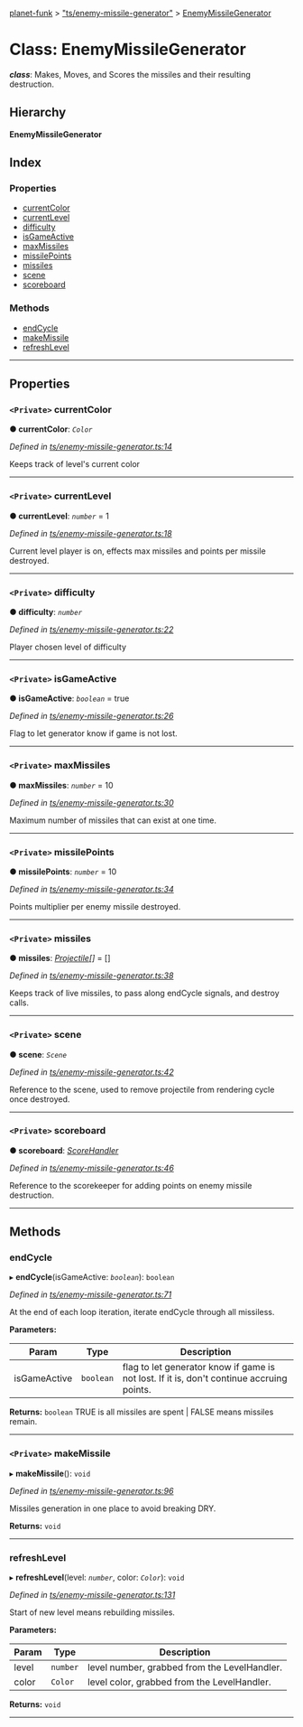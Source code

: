 [planet-funk](../README.md) > ["ts/enemy-missile-generator"](../modules/_ts_enemy_missile_generator_.md) > [EnemyMissileGenerator](../classes/_ts_enemy_missile_generator_.enemymissilegenerator.md)

# Class: EnemyMissileGenerator

*__class__*: Makes, Moves, and Scores the missiles and their resulting destruction.

## Hierarchy

**EnemyMissileGenerator**

## Index

### Properties

* [currentColor](_ts_enemy_missile_generator_.enemymissilegenerator.md#currentcolor)
* [currentLevel](_ts_enemy_missile_generator_.enemymissilegenerator.md#currentlevel)
* [difficulty](_ts_enemy_missile_generator_.enemymissilegenerator.md#difficulty)
* [isGameActive](_ts_enemy_missile_generator_.enemymissilegenerator.md#isgameactive)
* [maxMissiles](_ts_enemy_missile_generator_.enemymissilegenerator.md#maxmissiles)
* [missilePoints](_ts_enemy_missile_generator_.enemymissilegenerator.md#missilepoints)
* [missiles](_ts_enemy_missile_generator_.enemymissilegenerator.md#missiles)
* [scene](_ts_enemy_missile_generator_.enemymissilegenerator.md#scene)
* [scoreboard](_ts_enemy_missile_generator_.enemymissilegenerator.md#scoreboard)

### Methods

* [endCycle](_ts_enemy_missile_generator_.enemymissilegenerator.md#endcycle)
* [makeMissile](_ts_enemy_missile_generator_.enemymissilegenerator.md#makemissile)
* [refreshLevel](_ts_enemy_missile_generator_.enemymissilegenerator.md#refreshlevel)

---

## Properties

<a id="currentcolor"></a>

### `<Private>` currentColor

**● currentColor**: *`Color`*

*Defined in [ts/enemy-missile-generator.ts:14](https://github.com/WilliamRADFunk/planet-funk/blob/99602fd/src/ts/enemy-missile-generator.ts#L14)*

Keeps track of level's current color

___
<a id="currentlevel"></a>

### `<Private>` currentLevel

**● currentLevel**: *`number`* = 1

*Defined in [ts/enemy-missile-generator.ts:18](https://github.com/WilliamRADFunk/planet-funk/blob/99602fd/src/ts/enemy-missile-generator.ts#L18)*

Current level player is on, effects max missiles and points per missile destroyed.

___
<a id="difficulty"></a>

### `<Private>` difficulty

**● difficulty**: *`number`*

*Defined in [ts/enemy-missile-generator.ts:22](https://github.com/WilliamRADFunk/planet-funk/blob/99602fd/src/ts/enemy-missile-generator.ts#L22)*

Player chosen level of difficulty

___
<a id="isgameactive"></a>

### `<Private>` isGameActive

**● isGameActive**: *`boolean`* = true

*Defined in [ts/enemy-missile-generator.ts:26](https://github.com/WilliamRADFunk/planet-funk/blob/99602fd/src/ts/enemy-missile-generator.ts#L26)*

Flag to let generator know if game is not lost.

___
<a id="maxmissiles"></a>

### `<Private>` maxMissiles

**● maxMissiles**: *`number`* = 10

*Defined in [ts/enemy-missile-generator.ts:30](https://github.com/WilliamRADFunk/planet-funk/blob/99602fd/src/ts/enemy-missile-generator.ts#L30)*

Maximum number of missiles that can exist at one time.

___
<a id="missilepoints"></a>

### `<Private>` missilePoints

**● missilePoints**: *`number`* = 10

*Defined in [ts/enemy-missile-generator.ts:34](https://github.com/WilliamRADFunk/planet-funk/blob/99602fd/src/ts/enemy-missile-generator.ts#L34)*

Points multiplier per enemy missile destroyed.

___
<a id="missiles"></a>

### `<Private>` missiles

**● missiles**: *[Projectile](_ts_projectile_.projectile.md)[]* =  []

*Defined in [ts/enemy-missile-generator.ts:38](https://github.com/WilliamRADFunk/planet-funk/blob/99602fd/src/ts/enemy-missile-generator.ts#L38)*

Keeps track of live missiles, to pass along endCycle signals, and destroy calls.

___
<a id="scene"></a>

### `<Private>` scene

**● scene**: *`Scene`*

*Defined in [ts/enemy-missile-generator.ts:42](https://github.com/WilliamRADFunk/planet-funk/blob/99602fd/src/ts/enemy-missile-generator.ts#L42)*

Reference to the scene, used to remove projectile from rendering cycle once destroyed.

___
<a id="scoreboard"></a>

### `<Private>` scoreboard

**● scoreboard**: *[ScoreHandler](_ts_score_handler_.scorehandler.md)*

*Defined in [ts/enemy-missile-generator.ts:46](https://github.com/WilliamRADFunk/planet-funk/blob/99602fd/src/ts/enemy-missile-generator.ts#L46)*

Reference to the scorekeeper for adding points on enemy missile destruction.

___

## Methods

<a id="endcycle"></a>

###  endCycle

▸ **endCycle**(isGameActive: *`boolean`*): `boolean`

*Defined in [ts/enemy-missile-generator.ts:71](https://github.com/WilliamRADFunk/planet-funk/blob/99602fd/src/ts/enemy-missile-generator.ts#L71)*

At the end of each loop iteration, iterate endCycle through all missiless.

**Parameters:**

| Param | Type | Description |
| ------ | ------ | ------ |
| isGameActive | `boolean` |  flag to let generator know if game is not lost. If it is, don't continue accruing points. |

**Returns:** `boolean`
TRUE is all missiles are spent | FALSE means missiles remain.

___
<a id="makemissile"></a>

### `<Private>` makeMissile

▸ **makeMissile**(): `void`

*Defined in [ts/enemy-missile-generator.ts:96](https://github.com/WilliamRADFunk/planet-funk/blob/99602fd/src/ts/enemy-missile-generator.ts#L96)*

Missiles generation in one place to avoid breaking DRY.

**Returns:** `void`

___
<a id="refreshlevel"></a>

###  refreshLevel

▸ **refreshLevel**(level: *`number`*, color: *`Color`*): `void`

*Defined in [ts/enemy-missile-generator.ts:131](https://github.com/WilliamRADFunk/planet-funk/blob/99602fd/src/ts/enemy-missile-generator.ts#L131)*

Start of new level means rebuilding missiles.

**Parameters:**

| Param | Type | Description |
| ------ | ------ | ------ |
| level | `number` |  level number, grabbed from the LevelHandler. |
| color | `Color` |  level color, grabbed from the LevelHandler. |

**Returns:** `void`

___


